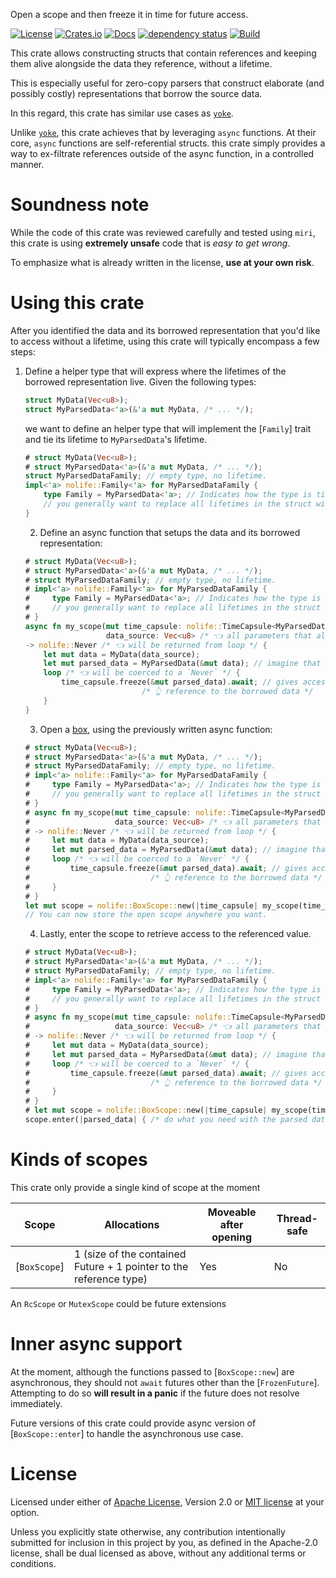 Open a scope and then freeze it in time for future access.

[![License](https://img.shields.io/badge/license-MIT%20OR%20Apache%202%20-green)](#License)
[![Crates.io](https://img.shields.io/crates/v/nolife)](https://crates.io/crates/nolife)
[![Docs](https://docs.rs/nolife/badge.svg)](https://docs.rs/nolife)
[![dependency status](https://deps.rs/repo/github/dureuill/nolife/status.svg)](https://deps.rs/repo/github/dureuill/nolife)
[![Build](https://github.com/dureuill/nolife/actions/workflows/rust.yml/badge.svg)](https://github.com/dureuill/nolife/actions/workflows/rust.yml)

This crate allows constructing structs that contain references and keeping them alive alongside the data they reference,
without a lifetime.

This is especially useful for zero-copy parsers that construct elaborate (and possibly costly) representations that borrow
the source data.

In this regard, this crate has similar use cases as [`yoke`].

Unlike [`yoke`], this crate achieves that by leveraging `async` functions. At their core, `async` functions are self-referential structs. this crate simply provides a way to ex-filtrate references outside of the async function, in a controlled manner.


# Soundness note

While the code of this crate was reviewed carefully and tested using `miri`, this crate is using **extremely unsafe** code that is *easy to get wrong*.

To emphasize what is already written in the license, **use at your own risk**.

# Using this crate

After you identified the data and its borrowed representation that you'd like to access without a lifetime, using this crate will typically encompass a few steps:

1. Define a helper type that will express where the lifetimes of the borrowed representation live.
   Given the following types:

    ```rust
    struct MyData(Vec<u8>);
    struct MyParsedData<'a>(&'a mut MyData, /* ... */);
    ```

   we want to define an helper type that will implement the [`Family`] trait and tie its lifetime to `MyParsedData`'s lifetime.

    ```rust
    # struct MyData(Vec<u8>);
    # struct MyParsedData<'a>(&'a mut MyData, /* ... */);
    struct MyParsedDataFamily; // empty type, no lifetime.
    impl<'a> nolife::Family<'a> for MyParsedDataFamily {
        type Family = MyParsedData<'a>; // Indicates how the type is tied to the trait's lifetime.
        // you generally want to replace all lifetimes in the struct with the one of the trait.
    }
    ```

    2. Define an async function that setups the data and its borrowed representation:

     ```rust
     # struct MyData(Vec<u8>);
     # struct MyParsedData<'a>(&'a mut MyData, /* ... */);
     # struct MyParsedDataFamily; // empty type, no lifetime.
     # impl<'a> nolife::Family<'a> for MyParsedDataFamily {
     #     type Family = MyParsedData<'a>; // Indicates how the type is tied to the trait's lifetime.
     #     // you generally want to replace all lifetimes in the struct with the one of the trait.
     # }
     async fn my_scope(mut time_capsule: nolife::TimeCapsule<MyParsedDataFamily /* 👈 use the helper type we declared */>,
                       data_source: Vec<u8> /* 👈 all parameters that allow to build a `MyData` */)
     -> nolife::Never /* 👈 will be returned from loop */ {
         let mut data = MyData(data_source);
         let mut parsed_data = MyParsedData(&mut data); // imagine that this step is costly...
         loop /* 👈 will be coerced to a `Never` */ {
             time_capsule.freeze(&mut parsed_data).await; // gives access to the parsed data to the outside.
                               /* 👆 reference to the borrowed data */
         }
     }
     ```

     3. Open a [box](`BoxScope`),
     using the previously written async function:

     ```rust
     # struct MyData(Vec<u8>);
     # struct MyParsedData<'a>(&'a mut MyData, /* ... */);
     # struct MyParsedDataFamily; // empty type, no lifetime.
     # impl<'a> nolife::Family<'a> for MyParsedDataFamily {
     #     type Family = MyParsedData<'a>; // Indicates how the type is tied to the trait's lifetime.
     #     // you generally want to replace all lifetimes in the struct with the one of the trait.
     # }
     # async fn my_scope(mut time_capsule: nolife::TimeCapsule<MyParsedDataFamily /* 👈 use the helper type we declared */>,
     #                   data_source: Vec<u8> /* 👈 all parameters that allow to build a `MyData` */)
     # -> nolife::Never /* 👈 will be returned from loop */ {
     #     let mut data = MyData(data_source);
     #     let mut parsed_data = MyParsedData(&mut data); // imagine that this step is costly...
     #     loop /* 👈 will be coerced to a `Never` */ {
     #         time_capsule.freeze(&mut parsed_data).await; // gives access to the parsed data to the outside.
     #                           /* 👆 reference to the borrowed data */
     #     }
     # }
     let mut scope = nolife::BoxScope::new(|time_capsule| my_scope(time_capsule, vec![0, 1, 2]));
     // You can now store the open scope anywhere you want.
     ```

     4. Lastly, enter the scope to retrieve access to the referenced value.
     ```rust
     # struct MyData(Vec<u8>);
     # struct MyParsedData<'a>(&'a mut MyData, /* ... */);
     # struct MyParsedDataFamily; // empty type, no lifetime.
     # impl<'a> nolife::Family<'a> for MyParsedDataFamily {
     #     type Family = MyParsedData<'a>; // Indicates how the type is tied to the trait's lifetime.
     #     // you generally want to replace all lifetimes in the struct with the one of the trait.
     # }
     # async fn my_scope(mut time_capsule: nolife::TimeCapsule<MyParsedDataFamily /* 👈 use the helper type we declared */>,
     #                   data_source: Vec<u8> /* 👈 all parameters that allow to build a `MyData` */)
     # -> nolife::Never /* 👈 will be returned from loop */ {
     #     let mut data = MyData(data_source);
     #     let mut parsed_data = MyParsedData(&mut data); // imagine that this step is costly...
     #     loop /* 👈 will be coerced to a `Never` */ {
     #         time_capsule.freeze(&mut parsed_data).await; // gives access to the parsed data to the outside.
     #                           /* 👆 reference to the borrowed data */
     #     }
     # }
     # let mut scope = nolife::BoxScope::new(|time_capsule| my_scope(time_capsule, vec![0, 1, 2]));
     scope.enter(|parsed_data| { /* do what you need with the parsed data */ });
     ```

# Kinds of scopes

This crate only provide a single kind of scope at the moment

|Scope|Allocations|Moveable after opening|Thread-safe|
|-----|-----------|----------------------|-----------|
|[`BoxScope`]|1 (size of the contained Future + 1 pointer to the reference type)|Yes|No|

An `RcScope` or `MutexScope` could be future extensions

# Inner async support

At the moment, although the functions passed to [`BoxScope::new`] are asynchronous, they should not `await` futures other than the [`FrozenFuture`]. Attempting to do so **will result in a panic** if the future does not resolve immediately.

Future versions of this crate could provide async version of [`BoxScope::enter`] to handle the asynchronous use case.

# License

Licensed under either of [Apache License](./LICENSE-APACHE), Version 2.0 or [MIT license](./LICENSE-MIT) at your option.

Unless you explicitly state otherwise, any contribution intentionally submitted for inclusion in this project by you, as defined in the Apache-2.0 license, shall be dual licensed as above, without any additional terms or conditions.

[`yoke`]: https://crates.io/crates/yoke
